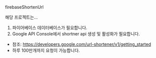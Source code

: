 firebaseShortenUrl

해당 프로젝트는...

1. 파이어베이스 데이터베이스가 필요합니다.
2.  Google API Console에서 shortner api 생성 및 활성화가 필요합니다.
   - 참조: https://developers.google.com/url-shortener/v1/getting_started
   - 하루 100만개까지 요청이 가능합니다.
